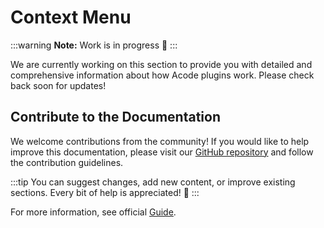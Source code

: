 # Context Menu

:::warning
**Note:** Work is in progress 🚧
:::

We are currently working on this section to provide you with detailed and comprehensive information about how Acode plugins work. Please check back soon for updates!

## Contribute to the Documentation

We welcome contributions from the community! If you would like to help improve this documentation, please visit our [GitHub repository](https://github.com/bajrangCoder/acode-plugin-docs) and follow the contribution guidelines.

:::tip
You can suggest changes, add new content, or improve existing sections. Every bit of help is appreciated! 🤗
:::

For more information, see official [Guide](https://acode.app/plugin-docs).
